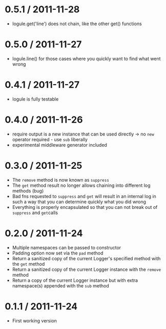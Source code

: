 0.5.1 / 2011-11-28
==================
  * logule.get('line') does not chain, like the other get() functions

0.5.0 / 2011-11-27
==================
  * logule.line() for those cases where you quickly want to find what went wrong

0.4.1 / 2011-11-27
==================
  * logule is fully testable

0.4.0 / 2011-11-26
==================
  * require output is a new instance that can be used directly -> no `new` operator required - use `sub` liberally
  * experimental middleware generator included

0.3.0 / 2011-11-25
==================
  * The `remove` method is now known as `suppress`
  * The `get` method result no longer allows chaining into different log methods (bug)
  * Bad fns requested to `suppress` and `get` will result in an internal log in such a way that you can determine quickly what you did wrong
  * Everything is properly encapsulated so that you can not break out of `suppress` and `get`calls

0.2.0 / 2011-11-24
==================
  * Multiple namespaces can be passed to constructor
  * Padding option now set via the `pad` method
  * Return a sanitized copy of the current Logger's specified method with the `get` method
  * Return a sanitized copy of the current Logger instance with the `remove` method
  * Return a copy of the current Logger instance but with extra namespace(s) appended with the `sub` method

0.1.1 / 2011-11-24
==================
  * First working version

